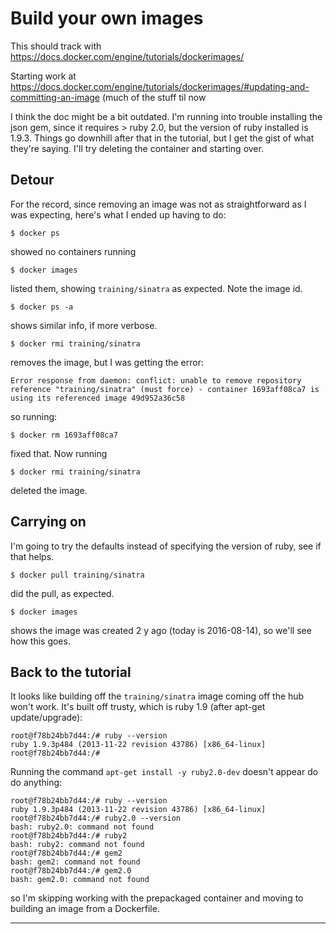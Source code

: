 # Build your own images

This should track with https://docs.docker.com/engine/tutorials/dockerimages/

Starting work at https://docs.docker.com/engine/tutorials/dockerimages/#updating-and-committing-an-image
(much of the stuff til now 

I think the doc might be a bit outdated. I'm running into trouble installing the json gem, since it requires > ruby 2.0, but the version of ruby installed is 1.9.3. Things go downhill after that in the tutorial, but I get the gist of what they're saying. I'll try deleting the container and starting over.

## Detour

For the record, since removing an image was not as straightforward as I was expecting, here's what I ended up having to do:

```
$ docker ps
```

showed no containers running

```
$ docker images
```

listed them, showing `training/sinatra` as expected. Note the image id.

```
$ docker ps -a
```

shows similar info, if more verbose.

```
$ docker rmi training/sinatra
```

removes the image, but I was getting the error:

```
Error response from daemon: conflict: unable to remove repository reference "training/sinatra" (must force) - container 1693aff08ca7 is using its referenced image 49d952a36c58
```
so running:

```
$ docker rm 1693aff08ca7
```
fixed that. Now running

```
$ docker rmi training/sinatra
```

deleted the image.

## Carrying on

I'm going to try the defaults instead of specifying the version of ruby, see if that helps.

```
$ docker pull training/sinatra
```

did the pull, as expected.

```
$ docker images 
```

shows the image was created 2 y ago (today is 2016-08-14), so we'll see how this goes.

## Back to the tutorial

It looks like building off the `training/sinatra` image coming off the hub won't work. It's built off trusty, which is ruby 1.9 (after apt-get update/upgrade):

```
root@f78b24bb7d44:/# ruby --version
ruby 1.9.3p484 (2013-11-22 revision 43786) [x86_64-linux]
root@f78b24bb7d44:/# 
```

Running the command `apt-get install -y ruby2.0-dev` doesn't appear do do anything:

```
root@f78b24bb7d44:/# ruby --version
ruby 1.9.3p484 (2013-11-22 revision 43786) [x86_64-linux]
root@f78b24bb7d44:/# ruby2.0 --version
bash: ruby2.0: command not found
root@f78b24bb7d44:/# ruby2            
bash: ruby2: command not found
root@f78b24bb7d44:/# gem2
bash: gem2: command not found
root@f78b24bb7d44:/# gem2.0
bash: gem2.0: command not found
```

so I'm skipping working with the prepackaged container and moving to building an image from a Dockerfile.





-------


